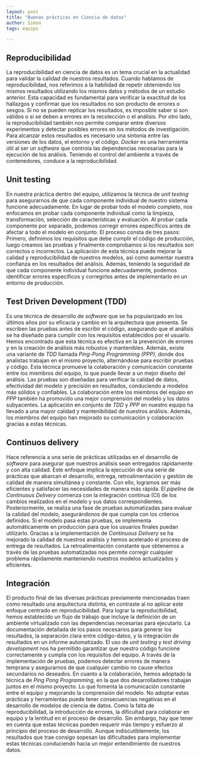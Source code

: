 ```yaml
---
layout: post
title: "Buenas prácticas en Ciencia de datos"
author: Simon
tags: equipo

---
```


## Reproducibilidad

La reproducibilidad en ciencia de datos es un tema crucial en la actualidad para validar la calidad de nuestros resultados.
Cuando hablamos de reproducibilidad, nos referimos a la habilidad de repetir obteniendo los mismos resultados utilizando los mismos datos y métodos de un estudio anterior.
Esta capacidad es fundamental para verificar la exactitud de los hallazgos y confirmar que los resultados no son producto de errores o sesgos.
Si no se pueden replicar los resultados, es imposible saber si son válidos o si se deben a errores en la recolección o el análisis.
Por otro lado, la reproducibilidad también nos permite comparar entre diversos experimentos y detectar posibles errores en los métodos de investigación.
Para alcanzar estos resultados es necesario una sintonía entre las versiones de los datos, el entorno y el código.
_Docker_ es una herramienta útil al ser un _software_ que controla las dependencias necesarias para la ejecución de los análisis.
Teniendo el control del ambiente a través de contenedores, conduce a la reproducibilidad.

## Unit testing

En nuestra práctica dentro del equipo, utilizamos la técnica de _unit testing_ para asegurarnos de que cada componente individual de nuestro sistema funcione adecuadamente.
En lugar de probar todo el modelo completo, nos enfocamos en probar cada componente individual como la limpieza, transformación, selección de características y evaluación.
Al probar cada componente por separado, podemos corregir errores específicos antes de afectar a todo el modelo en conjunto.
El proceso consta de tres pasos:
Primero, definimos los requisitos que debe cumplir el código de producción, luego creamos las pruebas y finalmente comprobamos si los resultados son correctos o incorrectos.
La aplicación de esta técnica puede mejorar la calidad y reproducibilidad de nuestros modelos, así como aumentar nuestra confianza en los resultados del análisis.
Además, teniendo la seguridad de que cada componente individual funcione adecuadamente, podemos identificar errores específicos y corregirlos antes de implementarlo en un entorno de producción.

## Test Driven Development (TDD)

Es una técnica de desarrollo de _software_ que se ha popularizado en los últimos años por su eficacia y cambio en la arquitectura que presenta.
Se escriben las pruebas antes de escribir el código, asegurando que el análisis se ha diseñado para cumplir con los requisitos establecidos por el usuario.
Hemos encontrado que esta técnica es efectiva en la prevención de errores y en la creación de análisis más robustos y mantenibles.
Además, existe una variante de _TDD_ llamada _Ping-Pong Programming (PPP)_, donde dos analistas trabajan en el mismo proyecto, alternándose para escribir pruebas y código.
Esta técnica promueve la colaboración y comunicación constante entre los miembros del equipo, lo que puede llevar a un mejor diseño del análisis.
Las pruebas son diseñadas para verificar la calidad de datos, efectividad del modelo y precisión en resultados, conduciendo a modelos más sólidos y confiables.
La colaboración entre los miembros del equipo en _PPP_ también ha promovido una mejor comprensión del modelo y los datos subyacentes.
La aplicación en conjunto de _TDD_ y _PPP_ en nuestro equipo ha llevado a una mayor calidad y mantenibilidad de nuestros análisis.
Además, los miembros del equipo han mejorado su comunicación y colaboración gracias a estas técnicas.

## Continuos delivery

Hace referencia a una serie de prácticas utilizadas en el desarrollo de _software_ para asegurar que nuestros análisis sean entregados rápidamente y con alta calidad.
Este enfoque implica la ejecución de una serie de prácticas que abarcan el desarrollo, entrega, retroalimentación y gestión de calidad de manera simultánea y constante.
Con ello, logramos ser más eficientes y satisfacer las necesidades de manera más rápida.
El _pipeline_ de _Continuous Delivery_ comienza con la integración continua (CI) de los cambios realizados en el modelo y sus datos correspondientes.
Posteriormente, se realiza una fase de pruebas automatizadas para evaluar la calidad del modelo, asegurándonos de que cumpla con los criterios definidos.
Si el modelo pasa estas pruebas, se implementa automáticamente en producción para que los usuarios finales puedan utilizarlo.
Gracias a la implementación de _Continuous Delivery_ se ha mejorado la calidad de nuestros análisis y hemos acelerado el proceso de entrega de resultados.
La retroalimentación constante que obtenemos a través de las pruebas automatizadas nos permite corregir cualquier problema rápidamente manteniendo nuestros modelos actualizados y eficientes.

## Integración

El producto final de las diversas prácticas previamente mencionadas traen como resultado una arquitectura distinta, en contraste al no aplicar este enfoque centrado en reproducibilidad.
Para lograr la reproducibilidad, hemos establecido un flujo de trabajo que incluye la definición de un ambiente virtualizado con las dependencias necesarias para ejecutarlo.
La documentación detallada de los pasos necesarios para generar los resultados, la separación clara entre código-datos, y la integración de resultados en un informe automatizado.
El uso de _unit testing_ y _test driving development_ nos ha permitido garantizar que nuestro código funcione correctamente y cumpla con los requisitos del equipo.
A través de la implementación de pruebas, podemos detectar errores de manera temprana y asegurarnos de que cualquier cambio no cause efectos secundarios no deseados.
En cuanto a la colaboración, hemos adoptado la técnica de _Ping Pong Programming_, en la que dos desarrolladores trabajan juntos en el mismo proyecto.
Lo que fomenta la comunicación constante entre el equipo y mejorando la comprensión del modelo.
No adoptar estas prácticas y herramientas puede tener consecuencias negativas en el desarrollo de modelos de ciencia de datos.
Como la falta de reproducibilidad, la introducción de errores, la dificultad para colaborar en equipo y la lentitud en el proceso de desarrollo.
Sin embargo, hay que tener en cuenta que estas técnicas pueden requerir más tiempo y esfuerzo al principio del proceso de desarrollo.
Aunque indiscutiblemente, los resultados que trae consigo sopesan las dificultades para implementar estas técnicas conduciendo hacia un mejor entendimiento de nuestros datos.
